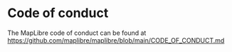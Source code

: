 # Code of conduct

The MapLibre code of conduct can be found at https://github.com/maplibre/maplibre/blob/main/CODE_OF_CONDUCT.md
